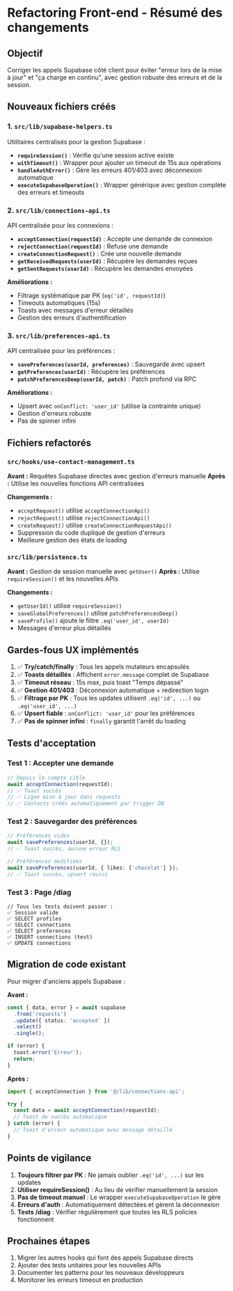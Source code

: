 # Refactoring Front-end - Résumé des changements

## Objectif
Corriger les appels Supabase côté client pour éviter "erreur lors de la mise à jour" et "ça charge en continu", avec gestion robuste des erreurs et de la session.

## Nouveaux fichiers créés

### 1. `src/lib/supabase-helpers.ts`
Utilitaires centralisés pour la gestion Supabase :
- **`requireSession()`** : Vérifie qu'une session active existe
- **`withTimeout()`** : Wrapper pour ajouter un timeout de 15s aux opérations
- **`handleAuthError()`** : Gère les erreurs 401/403 avec déconnexion automatique
- **`executeSupabaseOperation()`** : Wrapper générique avec gestion complète des erreurs et timeouts

### 2. `src/lib/connections-api.ts`
API centralisée pour les connexions :
- **`acceptConnection(requestId)`** : Accepte une demande de connexion
- **`rejectConnection(requestId)`** : Refuse une demande
- **`createConnectionRequest()`** : Crée une nouvelle demande
- **`getReceivedRequests(userId)`** : Récupère les demandes reçues
- **`getSentRequests(userId)`** : Récupère les demandes envoyées

**Améliorations :**
- Filtrage systématique par PK (`eq('id', requestId)`)
- Timeouts automatiques (15s)
- Toasts avec messages d'erreur détaillés
- Gestion des erreurs d'authentification

### 3. `src/lib/preferences-api.ts`
API centralisée pour les préférences :
- **`savePreferences(userId, preferences)`** : Sauvegarde avec upsert
- **`getPreferences(userId)`** : Récupère les préférences
- **`patchPreferencesDeep(userId, patch)`** : Patch profond via RPC

**Améliorations :**
- Upsert avec `onConflict: 'user_id'` (utilise la contrainte unique)
- Gestion d'erreurs robuste
- Pas de spinner infini

## Fichiers refactorés

### `src/hooks/use-contact-management.ts`
**Avant :** Requêtes Supabase directes avec gestion d'erreurs manuelle
**Après :** Utilise les nouvelles fonctions API centralisées

**Changements :**
- `acceptRequest()` utilise `acceptConnectionApi()`
- `rejectRequest()` utilise `rejectConnectionApi()`
- `createRequest()` utilise `createConnectionRequestApi()`
- Suppression du code dupliqué de gestion d'erreurs
- Meilleure gestion des états de loading

### `src/lib/persistence.ts`
**Avant :** Gestion de session manuelle avec `getUser()`
**Après :** Utilise `requireSession()` et les nouvelles APIs

**Changements :**
- `getUserId()` utilise `requireSession()`
- `saveGlobalPreferences()` utilise `patchPreferencesDeep()`
- `saveProfile()` ajoute le filtre `.eq('user_id', userId)`
- Messages d'erreur plus détaillés

## Gardes-fous UX implémentés

1. ✅ **Try/catch/finally** : Tous les appels mutateurs encapsulés
2. ✅ **Toasts détaillés** : Affichent `error.message` complet de Supabase
3. ✅ **Timeout réseau** : 15s max, puis toast "Temps dépassé"
4. ✅ **Gestion 401/403** : Déconnexion automatique + redirection login
5. ✅ **Filtrage par PK** : Tous les updates utilisent `.eq('id', ...)` ou `.eq('user_id', ...)`
6. ✅ **Upsert fiable** : `onConflict: 'user_id'` pour les préférences
7. ✅ **Pas de spinner infini** : `finally` garantit l'arrêt du loading

## Tests d'acceptation

### Test 1 : Accepter une demande
```typescript
// Depuis le compte cible
await acceptConnection(requestId);
// ✅ Toast succès
// ✅ Ligne mise à jour dans requests
// ✅ Contacts créés automatiquement par trigger DB
```

### Test 2 : Sauvegarder des préférences
```typescript
// Préférences vides
await savePreferences(userId, {});
// ✅ Toast succès, aucune erreur RLS

// Préférences modifiées
await savePreferences(userId, { likes: ['chocolat'] });
// ✅ Toast succès, upsert réussi
```

### Test 3 : Page /diag
```
// Tous les tests doivent passer :
✅ Session valide
✅ SELECT profiles
✅ SELECT connections
✅ SELECT preferences
✅ INSERT connections (test)
✅ UPDATE connections
```

## Migration de code existant

Pour migrer d'anciens appels Supabase :

**Avant :**
```typescript
const { data, error } = await supabase
  .from('requests')
  .update({ status: 'accepted' })
  .select()
  .single();

if (error) {
  toast.error('Erreur');
  return;
}
```

**Après :**
```typescript
import { acceptConnection } from '@/lib/connections-api';

try {
  const data = await acceptConnection(requestId);
  // Toast de succès automatique
} catch (error) {
  // Toast d'erreur automatique avec message détaillé
}
```

## Points de vigilance

1. **Toujours filtrer par PK** : Ne jamais oublier `.eq('id', ...)` sur les updates
2. **Utiliser requireSession()** : Au lieu de vérifier manuellement la session
3. **Pas de timeout manuel** : Le wrapper `executeSupabaseOperation` le gère
4. **Erreurs d'auth** : Automatiquement détectées et gèrent la déconnexion
5. **Tests /diag** : Vérifier régulièrement que toutes les RLS policies fonctionnent

## Prochaines étapes

1. Migrer les autres hooks qui font des appels Supabase directs
2. Ajouter des tests unitaires pour les nouvelles APIs
3. Documenter les patterns pour les nouveaux développeurs
4. Monitorer les erreurs timeout en production
